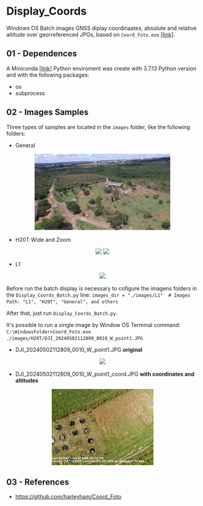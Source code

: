 # Display_Coords
Windows OS Batch images GNSS diplay coordinaates, absolute and relative altitude over georreferenced JPGs, based on `Coord_Foto.exe` [[link]](https://github.com/harleyham/Coord_Foto).

## 01 - Dependences

A Miniconda [[link]](https://docs.conda.io/projects/miniconda/en/latest/miniconda-install.html) Python enviroment was create with 3.7.13 Python version and with the following packages:
* os
* subprocess

## 02 - Images Samples

Three types of samples are located in the `images` folder, like the following folders:

* General
<p align="center">
  <img height=200px src="./images/General/DJI_0425.JPG" />  
</p>

* H20T Wide and Zoom
<p align="center">
  <img height=200px src="./images/H20T/DJI_20240502112826_0019_W_point3.JPG" />
  <img height=200px src="./images/H20T/DJI_20240502112826_0019_Z_point3.JPG" />  
</p>

* L1
<p align="center">
  <img height=200px src="./images/L1/DJI_20240302212304_0030.JPG" />  
</p>

Before run the batch display is necessary to cofigure the imagens folders in the `Display_Coords_Batch.py` line:
`images_dir = "./images/L1"  # Images Path: "L1", "H20T", "General", and others`

After that, just run  `Display_Coords_Batch.py`.

It's possible to run a single image by Window OS Terminal command:
`C:\WindowsFolder>Coord_Foto.exe ./images/H20T/DJI_20240502112809_0010_W_point1.JPG`

* DJI_20240502112809_0010_W_point1.JPG **original**
<p align="center">
  <img height=200px src="./images/H20T/DJI_20240502112809_0010_W_point1.JPG" />  
</p>

* DJI_20240502112809_0010_W_point1_coord.JPG **with coordinates and altitudes**
<p align="center">
  <img height=200px src="./images/H20T/DJI_20240502112809_0010_W_point1_coord.JPG" />  
</p>

## 03 - References

 * https://github.com/harleyham/Coord_Foto
